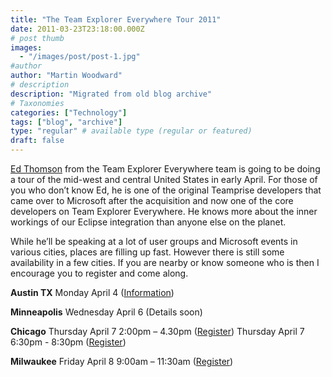 ```yaml
---
title: "The Team Explorer Everywhere Tour 2011"
date: 2011-03-23T23:18:00.000Z
# post thumb
images:
  - "/images/post/post-1.jpg"
#author
author: "Martin Woodward"
# description
description: "Migrated from old blog archive"
# Taxonomies
categories: ["Technology"]
tags: ["blog", "archive"]
type: "regular" # available type (regular or featured)
draft: false
---
```


[](http://www.woodwardweb.com/Windows-Live-Writer/f15622a5b7ac_8071/TEE_World_Tour_2.jpg)[Ed Thomson](http://www.edwardthomson.com/) from the Team Explorer Everywhere team is going to be doing a tour of the mid-west and central United States in early April.  For those of you who don’t know Ed, he is one of the original Teamprise developers that came over to Microsoft after the acquisition and now one of the core developers on Team Explorer Everywhere.  He knows more about the inner workings of our Eclipse integration than anyone else on the planet.  

While he’ll be speaking at a lot of user groups and Microsoft events in various cities, places are filling up fast.  However there is still some availability in a few cities.  If you are nearby or know someone who is then I encourage you to register and come along.  

**Austin TX**     Monday April 4 ([Information](https://sites.google.com/site/tfsaustinusergroup/home))   

**Minneapolis**     Wednesday April 6 (Details soon)   

**Chicago**     Thursday April 7 2:00pm – 4.30pm ([Register](https://msevents.microsoft.com/cui/EventDetail.aspx?culture=en-US&EventID=1032481095&IO=FugavZ%2bXR1EgFiFq7swLOw%3d%3d))    Thursday April 7 6:30pm - 8:30pm ([Register](http://chicagoalmug.org/))   

**Milwaukee**     Friday April 8 9:00am – 11:30am ([Register](https://msevents.microsoft.com/cui/EventDetail.aspx?culture=en-US&EventID=1032481099&IO=FugavZ%2bXR1FKUHEf842Wzw%3d%3d))